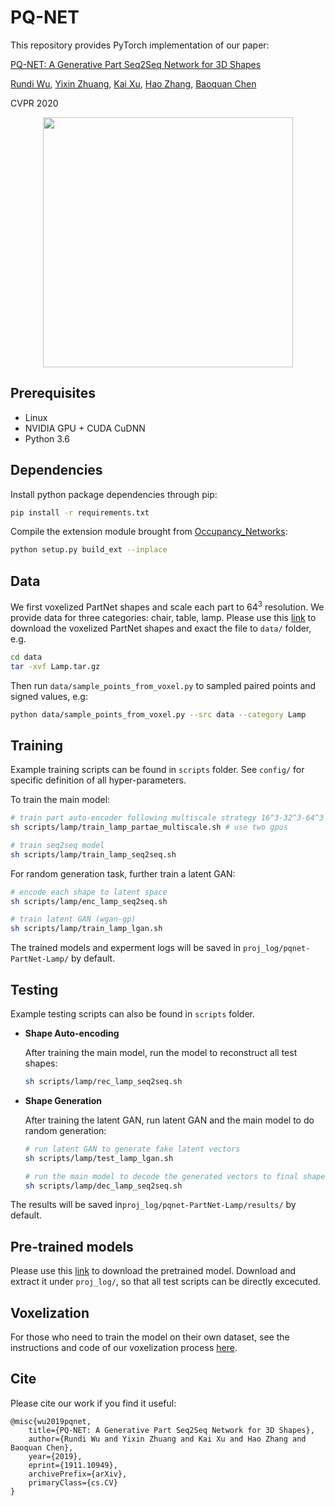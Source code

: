 # PQ-NET
This repository provides PyTorch implementation of our paper:

[PQ-NET: A Generative Part Seq2Seq Network for 3D Shapes](https://arxiv.org/abs/1911.10949)

[Rundi Wu](https://chriswu1997.github.io), [Yixin Zhuang](http://www.yixin.io/), [Kai Xu](https://kevinkaixu.net/), [Hao Zhang](https://www2.cs.sfu.ca/~haoz/), [Baoquan Chen](http://cfcs.pku.edu.cn/baoquan/)

CVPR 2020

<p align="center">
  <img src='teaser.png' width=400>
</p>

## Prerequisites

- Linux
- NVIDIA GPU + CUDA CuDNN
- Python 3.6



## Dependencies

Install python package dependencies through pip:

```bash
pip install -r requirements.txt
```

Compile the extension module brought from [Occupancy_Networks](https://github.com/autonomousvision/occupancy_networks):

```bash
python setup.py build_ext --inplace
```



## Data

We first voxelized PartNet shapes and scale each part to $64^3$ resolution. We provide data for three categories: chair, table, lamp. Please use this [link](https://disk.pku.edu.cn:443/link/DAFE87E0FB3FD1B61B4E99BDE19B58F3) to download the voxelized PartNet shapes and exact the file to `data/` folder, e.g.

```bash
cd data
tar -xvf Lamp.tar.gz
```

Then run `data/sample_points_from_voxel.py` to sampled paired points and signed values, e.g:

```bash
python data/sample_points_from_voxel.py --src data --category Lamp
```



## Training

Example training scripts can be found in `scripts` folder. See `config/` for specific definition of all hyper-parameters.  

To train the main model:

```bash
# train part auto-encoder following multiscale strategy 16^3-32^3-64^3
sh scripts/lamp/train_lamp_partae_multiscale.sh # use two gpus 

# train seq2seq model
sh scripts/lamp/train_lamp_seq2seq.sh
```

For random generation task, further train a latent GAN:

```bash
# encode each shape to latent space
sh scripts/lamp/enc_lamp_seq2seq.sh

# train latent GAN (wgan-gp)
sh scripts/lamp/train_lamp_lgan.sh
```

The trained models and experment logs will be saved in `proj_log/pqnet-PartNet-Lamp/` by default.



## Testing

Example testing scripts can also be found in `scripts` folder. 

- __Shape Auto-encoding__

  After training the main model, run the model to reconstruct all test shapes:

  ```bash
  sh scripts/lamp/rec_lamp_seq2seq.sh
  ```

- __Shape Generation__

  After training the latent GAN, run latent GAN and the main model to do random generation:

  ```bash
  # run latent GAN to generate fake latent vectors
  sh scripts/lamp/test_lamp_lgan.sh
  
  # run the main model to decode the generated vectors to final shape
  sh scripts/lamp/dec_lamp_seq2seq.sh
  ```

The results will be saved in`proj_log/pqnet-PartNet-Lamp/results/` by default.



## Pre-trained models

Please use this [link](https://disk.pku.edu.cn:443/link/05D7AD5D179F9F15508323C7141B1918) to download the pretrained model. Download and extract it under `proj_log/`, so that all test scripts can be directly excecuted.


## Voxelization
For those who need to train the model on their own dataset, see the instructions and code of our voxelization process [here](https://github.com/ChrisWu1997/PQ-NET/tree/master/voxelization).


## Cite

Please cite our work if you find it useful:

```
@misc{wu2019pqnet,
    title={PQ-NET: A Generative Part Seq2Seq Network for 3D Shapes},
    author={Rundi Wu and Yixin Zhuang and Kai Xu and Hao Zhang and Baoquan Chen},
    year={2019},
    eprint={1911.10949},
    archivePrefix={arXiv},
    primaryClass={cs.CV}
}
```

